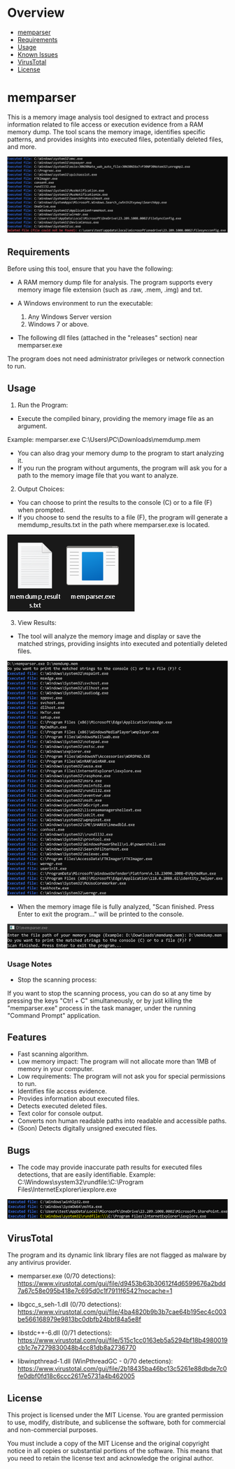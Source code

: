 # Overview

- [memparser](#memparser)
- [Requirements](#requirements)
- [Usage](#usage)
- [Known Issues](#bugs)
- [VirusTotal](#virustotal)
- [License](#license)

# memparser

This is a memory image analysis tool designed to extract and process information related to file access or execution evidence from a RAM memory dump. The tool scans the memory image, identifies specific patterns, and provides insights into executed files, potentially deleted files, and more.

![imgintroduction](images/overview.png)

## Requirements

Before using this tool, ensure that you have the following:

- A RAM memory dump file for analysis. The program supports every memory image file extension (such as .raw, .mem, .img) and txt.
- A Windows environment to run the executable:
  
  1. Any Windows Server version
  2. Windows 7 or above.
     
- The following dll files (attached in the "releases" section) near memparser.exe

The program does not need administrator privileges or network connection to run.

## Usage

1. Run the Program:

- Execute the compiled binary, providing the memory image file as an argument.

Example:
memparser.exe C:\Users\PC\Downloads\memdump.mem

- You can also drag your memory dump to the program to start analyzing it.
- If you run the program without arguments, the program will ask you for a path to the memory image file that you want to analyze.

2. Output Choices:

- You can choose to print the results to the console (C) or to a file (F) when prompted.
- If you choose to send the results to a file (F), the program will generate a memdump_results.txt in the path where memparser.exe is located.

![imgoutput](images/output.png)

3. View Results:

- The tool will analyze the memory image and display or save the matched strings, providing insights into executed and potentially deleted files.

![imgresults](images/executed_files.png) 

- When the memory image file is fully analyzed, "Scan finished. Press Enter to exit the program..." will be printed to the console.

![imgscan](images/scan_finished.png) 

### Usage Notes

- Stop the scanning process:

If you want to stop the scanning process, you can do so at any time by pressing the keys "Ctrl + C" simultaneously, or by just killing the "memparser.exe" process in the task manager, under the running "Command Prompt" application.

## Features

- Fast scanning algorithm.
- Low memory impact: The program will not allocate more than 1MB of memory in your computer.
- Low requirements: The program will not ask you for special permissions to run.
- Identifies file access evidence.
- Provides information about executed files.
- Detects executed deleted files.
- Text color for console output.
- Converts non human readable paths into readable and accessible paths.
- (Soon) Detects digitally unsigned executed files.

## Bugs

- The code may provide inaccurate path results for executed files detections, that are easily identifiable.
Example:
C:\Windows\system32\rundfile:\C:\Program Files\InternetExplorer\iexplore.exe

![imgbugs](images/known_issues.png) 

## VirusTotal

The program and its dynamic link library files are not flagged as malware by any antivirus provider.

- memparser.exe (0/70 detections): 
https://www.virustotal.com/gui/file/d9453b63b30612f4d6599676a2bdd7a67c58e095b418e7c695d0c1f7911f6542?nocache=1

- libgcc_s_seh-1.dll (0/70 detections): 
https://www.virustotal.com/gui/file/4ba4820b9b3b7cae64b195ec4c003be566168979e9813bc0dbfb24bbf84a5e8f

- libstdc++-6.dll (0/71 detections): 
https://www.virustotal.com/gui/file/515c1cc0163eb5a5294bf18b4980019cb1c7e7279830048b4cc81db8a2736770

- libwinpthread-1.dll (WinPthreadGC - 0/70 detections): 
https://www.virustotal.com/gui/file/2b18435ba46bc13c5261e88dbde7c0fe0dbf0fd18c6ccc2617e5731a4b462005

## License

This project is licensed under the MIT License. You are granted permission to use, modify, distribute, and sublicense the software, both for commercial and non-commercial purposes.

You must include a copy of the MIT License and the original copyright notice in all copies or substantial portions of the software. This means that you need to retain the license text and acknowledge the original author.
